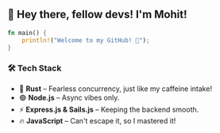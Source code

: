 ## 🦀 Hey there, fellow devs! I'm Mohit!

```rust
fn main() {
    println!("Welcome to my GitHub! 🚀");
}
```

### 🛠️ Tech Stack
- 🦀 **Rust** – Fearless concurrency, just like my caffeine intake!
- 🟢 **Node.js** – Async vibes only.
- ⚡ **Express.js & Sails.js** – Keeping the backend smooth.
- 🔥 **JavaScript** – Can't escape it, so I mastered it!

<!--
**MohitShah03/MohitShah03** is a ✨ _special_ ✨ repository because its `README.md` (this file) appears on your GitHub profile.

Here are some ideas to get you started:

- 🔭 I’m currently working on ...
- 🌱 I’m currently learning ...
- 👯 I’m looking to collaborate on ...
- 🤔 I’m looking for help with ...
- 💬 Ask me about ...
- 📫 How to reach me: ...
- 😄 Pronouns: ...
- ⚡ Fun fact: ...
-->
